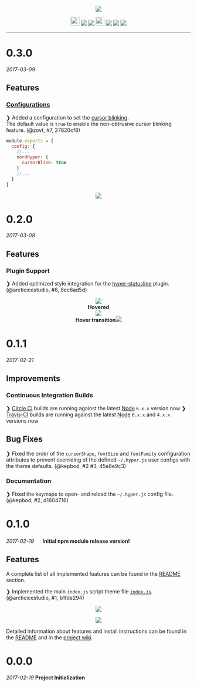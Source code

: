 <p align="center"><img src="https://cdn.rawgit.com/arcticicestudio/nord-hyper/develop/assets/nord-hyper-banner.svg"/></p>

<p align="center"><img src="https://assets-cdn.github.com/favicon.ico" width=24 height=24/> <a href="https://github.com/arcticicestudio/nord-hyper/releases/latest"><img src="https://img.shields.io/github/release/arcticicestudio/nord-hyper.svg"/></a> <a href="https://github.com/arcticicestudio/nord/releases/tag/v0.2.0"><img src="https://img.shields.io/badge/Nord-v0.2.0-88C0D0.svg"/></a> <img src="https://www.npmjs.com/static/images/touch-icons/favicon-32x32.png" width=24 height=24/> <a href="https://www.npmjs.com/package/nord-hyper"><img src="https://img.shields.io/npm/v/nord-hyper.svg"/></a> <a href="https://www.npmjs.com/package/nord-hyper"><img src="https://img.shields.io/npm/dt/nord-hyper.svg"/></a> <a href="https://www.npmjs.com/package/nord-hyper"><img src="https://img.shields.io/npm/dm/nord-hyper.svg"/></a></p>

---

# 0.3.0
*2017-03-09*
## Features
### [Configurations][readme-configuration]
❯ Added a configuration to set the [cursor blinking](https://github.com/arcticicestudio/nord-hyper#cursor-blinking).  
The default value is `true` to enable the non-obtrusive cursor blinking feature. (@zovt, #7, 27820cf8)  
```js
module.exports = {
  config: {
    //...
    nordHyper: {
      cursorBlink: true
    }
    //...
  }
}
```

<p align="center"><img src="https://raw.githubusercontent.com/arcticicestudio/nord-hyper/develop/assets/scrcast-feature-cursor-blink.gif"/></p>

# 0.2.0
*2017-03-08*
## Features
### Plugin Support 
❯ Added optimized style integration for the [hyper-statusline](https://www.npmjs.com/package/hyper-statusline) plugin. (@arcticicestudio, #6, 8ec6ad5d)

<p align="center"><img src="https://cloud.githubusercontent.com/assets/7836623/23712413/2a10b672-0423-11e7-854d-cb68e3e2a04c.png"/><br><strong>Hovered</strong><br><img src="https://cloud.githubusercontent.com/assets/7836623/23712434/3705d98e-0423-11e7-941a-7d0abc1b859d.png"/><br><strong>Hover transition</strong><img src="https://cloud.githubusercontent.com/assets/7836623/23712581/a40366f0-0423-11e7-80bd-e680808227aa.gif"/></p>

# 0.1.1
*2017-02-21*
## Improvements
### Continuous Integration Builds
❯ [Circle CI](https://circleci.com/gh/arcticicestudio/nord-hyper) builds are running against the latest [Node](https://nodejs.org) `6.x.x` version now
❯ [Travis-CI](https://travis-ci.org/arcticicestudio/nord-hyper) builds are running against the latest [Node](https://nodejs.org) `6.x.x` and `4.x.x` versions now

## Bug Fixes
❯ Fixed the order of the `cursorShape`, `fontSize` and `fontFamily` configuration attributes to prevent overriding of the defined `~/.hyper.js` user configs with the theme defaults. (@kepbod, #2 #3, 45e8e9c3)

### Documentation
❯ Fixed the keymaps to open- and reload the `~/.hyper.js` config file. (@kepbod, #2, d1604716)

# 0.1.0
*2017-02-19*
<img src="https://www.npmjs.com/static/images/touch-icons/apple-touch-icon-60x60.png" width=16 height=16/> **Initial npm module release version!**

## Features
A complete list of all implemented features can be found in the [README](https://github.com/arcticicestudio/nord-hyper/blob/develop/README.md#features) section.

❯ Implemented the main `index.js` script theme file [`index.js`](https://github.com/arcticicestudio/nord-hyper/blob/develop/index.js). (@arcticicestudio, #1, b1fde294)

<p align="center"><img src="https://raw.githubusercontent.com/arcticicestudio/nord-hyper/develop/assets/scrot-top.png"/></p>

<p align="center"><img src="https://raw.githubusercontent.com/arcticicestudio/nord-hyper/develop/assets/scrot-feature-tabs.png"/></p>

Detailed information about features and install instructions can be found in the [README](https://github.com/arcticicestudio/nord-hyper/blob/develop/README.md#installation) and in the [project wiki](https://github.com/arcticicestudio/nord-hyper/wiki).

# 0.0.0
*2017-02-19*
**Project Initialization**

[readme-configuration]: https://github.com/arcticicestudio/nord-hyper#configuration
